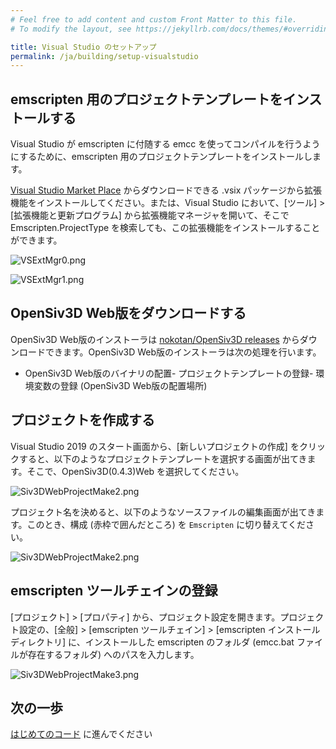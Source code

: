 ```yaml
---
# Feel free to add content and custom Front Matter to this file.
# To modify the layout, see https://jekyllrb.com/docs/themes/#overriding-theme-defaults

title: Visual Studio のセットアップ
permalink: /ja/building/setup-visualstudio
---
```


## emscripten 用のプロジェクトテンプレートをインストールする

Visual Studio が emscripten に付随する emcc を使ってコンパイルを行うようにするために、emscripten 用のプロジェクトテンプレートをインストールします。

[Visual Studio Market Place](https://marketplace.visualstudio.com/items?itemName=KamenokoSoft.emscriptenproj1) からダウンロードできる .vsix パッケージから拡張機能をインストールしてください。または、Visual Studio において、[ツール] > [拡張機能と更新プログラム] から拡張機能マネージャを開いて、そこで Emscripten.ProjectType を検索しても、この拡張機能をインストールすることができます。

![VSExtMgr0.png](https://qiita-image-store.s3.ap-northeast-1.amazonaws.com/0/158514/9ca223a1-60ef-1987-764a-cc2bb71f17a8.png)

![VSExtMgr1.png](https://qiita-image-store.s3.ap-northeast-1.amazonaws.com/0/158514/a4f195e2-2128-dd6f-7265-5da4464eb7f4.png)

## OpenSiv3D Web版をダウンロードする

OpenSiv3D Web版のインストーラは [nokotan/OpenSiv3D releases](https://github.com/nokotan/OpenSiv3D/releases/) からダウンロードできます。OpenSiv3D Web版のインストーラは次の処理を行います。

- OpenSiv3D Web版のバイナリの配置- プロジェクトテンプレートの登録- 環境変数の登録 (OpenSiv3D Web版の配置場所)

## プロジェクトを作成する

Visual Studio 2019 のスタート画面から、[新しいプロジェクトの作成] をクリックすると、以下のようなプロジェクトテンプレートを選択する画面が出てきます。そこで、OpenSiv3D(0.4.3)Web を選択してください。

![Siv3DWebProjectMake2.png](https://qiita-image-store.s3.ap-northeast-1.amazonaws.com/0/158514/1e68903d-203f-06cb-dd2d-dc4e941b35a9.png)

プロジェクト名を決めると、以下のようなソースファイルの編集画面が出てきます。このとき、構成 (赤枠で囲んだところ) を `Emscripten` に切り替えてください。

![Siv3DWebProjectMake2.png](https://qiita-image-store.s3.ap-northeast-1.amazonaws.com/0/158514/1e68903d-203f-06cb-dd2d-dc4e941b35a9.png)

## emscripten ツールチェインの登録

[プロジェクト] > [プロパティ] から、プロジェクト設定を開きます。プロジェクト設定の、[全般] > [emscripten ツールチェイン] > [emscripten インストールディレクトリ] に、インストールした emscripten のフォルダ (emcc.bat ファイルが存在するフォルダ) へのパスを入力します。

![Siv3DWebProjectMake3.png](https://qiita-image-store.s3.ap-northeast-1.amazonaws.com/0/158514/74993f9c-8ff4-e500-3521-8f0e7748a403.png)

## 次の一歩

[はじめてのコード](writing-code) に進んでください
